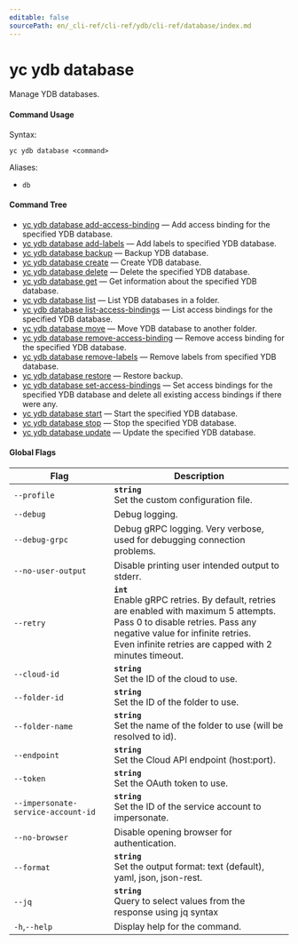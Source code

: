 ```yaml
---
editable: false
sourcePath: en/_cli-ref/cli-ref/ydb/cli-ref/database/index.md
---
```


# yc ydb database

Manage YDB databases.

#### Command Usage

Syntax: 

`yc ydb database <command>`

Aliases: 

- `db`

#### Command Tree

- [yc ydb database add-access-binding](add-access-binding.md) — Add access binding for the specified YDB database.
- [yc ydb database add-labels](add-labels.md) — Add labels to specified YDB database.
- [yc ydb database backup](backup.md) — Backup YDB database.
- [yc ydb database create](create.md) — Create YDB database.
- [yc ydb database delete](delete.md) — Delete the specified YDB database.
- [yc ydb database get](get.md) — Get information about the specified YDB database.
- [yc ydb database list](list.md) — List YDB databases in a folder.
- [yc ydb database list-access-bindings](list-access-bindings.md) — List access bindings for the specified YDB database.
- [yc ydb database move](move.md) — Move YDB database to another folder.
- [yc ydb database remove-access-binding](remove-access-binding.md) — Remove access binding for the specified YDB database.
- [yc ydb database remove-labels](remove-labels.md) — Remove labels from specified YDB database.
- [yc ydb database restore](restore.md) — Restore backup.
- [yc ydb database set-access-bindings](set-access-bindings.md) — Set access bindings for the specified YDB database and delete all existing access bindings if there were any.
- [yc ydb database start](start.md) — Start the specified YDB database.
- [yc ydb database stop](stop.md) — Stop the specified YDB database.
- [yc ydb database update](update.md) — Update the specified YDB database.

#### Global Flags

| Flag | Description |
|----|----|
|`--profile`|<b>`string`</b><br/>Set the custom configuration file.|
|`--debug`|Debug logging.|
|`--debug-grpc`|Debug gRPC logging. Very verbose, used for debugging connection problems.|
|`--no-user-output`|Disable printing user intended output to stderr.|
|`--retry`|<b>`int`</b><br/>Enable gRPC retries. By default, retries are enabled with maximum 5 attempts.<br/>Pass 0 to disable retries. Pass any negative value for infinite retries.<br/>Even infinite retries are capped with 2 minutes timeout.|
|`--cloud-id`|<b>`string`</b><br/>Set the ID of the cloud to use.|
|`--folder-id`|<b>`string`</b><br/>Set the ID of the folder to use.|
|`--folder-name`|<b>`string`</b><br/>Set the name of the folder to use (will be resolved to id).|
|`--endpoint`|<b>`string`</b><br/>Set the Cloud API endpoint (host:port).|
|`--token`|<b>`string`</b><br/>Set the OAuth token to use.|
|`--impersonate-service-account-id`|<b>`string`</b><br/>Set the ID of the service account to impersonate.|
|`--no-browser`|Disable opening browser for authentication.|
|`--format`|<b>`string`</b><br/>Set the output format: text (default), yaml, json, json-rest.|
|`--jq`|<b>`string`</b><br/>Query to select values from the response using jq syntax|
|`-h`,`--help`|Display help for the command.|
